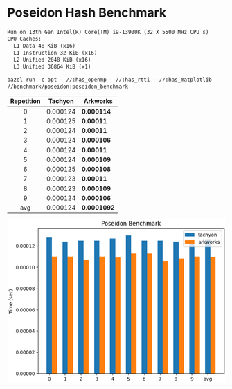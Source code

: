 # Poseidon Hash Benchmark

```
Run on 13th Gen Intel(R) Core(TM) i9-13900K (32 X 5500 MHz CPU s)
CPU Caches:
  L1 Data 48 KiB (x16)
  L1 Instruction 32 KiB (x16)
  L2 Unified 2048 KiB (x16)
  L3 Unified 36864 KiB (x1)
```

```shell
bazel run -c opt --//:has_openmp --//:has_rtti --//:has_matplotlib //benchmark/poseidon:poseidon_benchmark
```

| Repetition | Tachyon  | Arkworks      |
| :--------: | -------- | ------------- |
|     0      | 0.000124 | **0.000114**  |
|     1      | 0.000125 | **0.00011**   |
|     2      | 0.000124 | **0.00011**   |
|     3      | 0.000124 | **0.000106**  |
|     4      | 0.000124 | **0.00011**   |
|     5      | 0.000124 | **0.000109**  |
|     6      | 0.000125 | **0.000108**  |
|     7      | 0.000123 | **0.00011**   |
|     8      | 0.000123 | **0.000109**  |
|     9      | 0.000124 | **0.000106**  |
|    avg     | 0.000124 | **0.0001092** |

![image](/benchmark/poseidon/Poseidon%20Benchmark.png)
